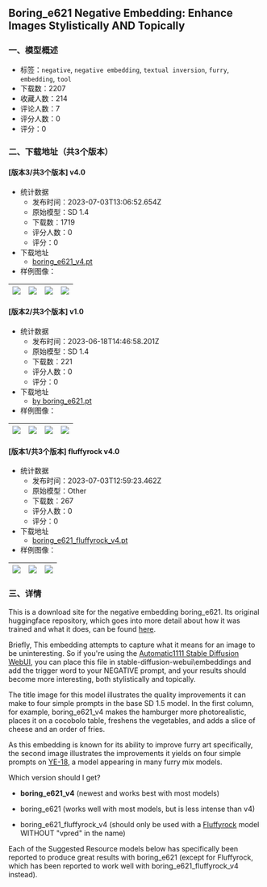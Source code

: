 ## Boring_e621 Negative Embedding: Enhance Images Stylistically AND Topically
### 一、模型概述

- 标签：`negative`, `negative embedding`, `textual inversion`, `furry`, `embedding`, `tool`
- 下载数：2207
- 收藏人数：214
- 评论人数：7
- 评分人数：0
- 评分：0

### 二、下载地址（共3个版本）

#### [版本3/共3个版本] v4.0

- 统计数据
  - 发布时间：2023-07-03T13:06:52.654Z
  - 原始模型：SD 1.4
  - 下载数：1719
  - 评分人数：0
  - 评分：0
- 下载地址
  - [boring_e621_v4.pt](https://civitai.com/api/download/models/94126)
- 样例图像：

| <img src="https://image.civitai.com/xG1nkqKTMzGDvpLrqFT7WA/f7feae94-dbc0-46c4-8861-68938b56c676/width=450/1114352.jpeg" /> | <img src="https://image.civitai.com/xG1nkqKTMzGDvpLrqFT7WA/44feaf23-361c-4583-b61d-54790ccae4aa/width=450/1188006.jpeg" /> | <img src="https://image.civitai.com/xG1nkqKTMzGDvpLrqFT7WA/49e2f73c-4cbe-47fb-a369-b2f12e3d8edf/width=450/1253450.jpeg" /> | <img src="https://image.civitai.com/xG1nkqKTMzGDvpLrqFT7WA/aeb23349-893a-4107-a585-42cceadb44ff/width=450/1114571.jpeg" /> |
| ---- | ---- | ---- | ---- |

#### [版本2/共3个版本] v1.0

- 统计数据
  - 发布时间：2023-06-18T14:46:58.201Z
  - 原始模型：SD 1.4
  - 下载数：221
  - 评分人数：0
  - 评分：0
- 下载地址
  - [by boring_e621.pt](https://civitai.com/api/download/models/93426)
- 样例图像：

| <img src="https://image.civitai.com/xG1nkqKTMzGDvpLrqFT7WA/afe88a88-9a62-47ec-b602-c191c471c290/width=450/1220197.jpeg" /> | <img src="https://image.civitai.com/xG1nkqKTMzGDvpLrqFT7WA/9c7eb66a-7bda-409d-8bf4-8fdc1bfc26d2/width=450/1188223.jpeg" /> | <img src="https://image.civitai.com/xG1nkqKTMzGDvpLrqFT7WA/fbaf0399-8b2b-4ea5-8909-4a5b799066fc/width=450/1102591.jpeg" /> | <img src="https://image.civitai.com/xG1nkqKTMzGDvpLrqFT7WA/d5e942e7-2025-45d2-beb8-745720502642/width=450/1102522.jpeg" /> |
| ---- | ---- | ---- | ---- |

#### [版本1/共3个版本] fluffyrock v4.0

- 统计数据
  - 发布时间：2023-07-03T12:59:23.462Z
  - 原始模型：Other
  - 下载数：267
  - 评分人数：0
  - 评分：0
- 下载地址
  - [boring_e621_fluffyrock_v4.pt](https://civitai.com/api/download/models/98798)
- 样例图像：

| <img src="https://image.civitai.com/xG1nkqKTMzGDvpLrqFT7WA/ae54c3cf-246b-445f-aefb-549d607c0863/width=450/1194419.jpeg" /> | <img src="https://image.civitai.com/xG1nkqKTMzGDvpLrqFT7WA/b5f6477f-665f-414c-8767-0ce8f4a19232/width=450/1250772.jpeg" /> | <img src="https://image.civitai.com/xG1nkqKTMzGDvpLrqFT7WA/93a8c106-b565-4c55-a888-56306610c4b9/width=450/1250877.jpeg" /> |
| ---- | ---- | ---- |


### 三、详情
<p>This is a download site for the negative embedding boring_e621. Its original huggingface repository, which goes into more detail about how it was trained and what it does, can be found <a target="_blank" rel="ugc" href="https://huggingface.co/FoodDesert/boring_e621">here</a>.</p><p></p><p>Briefly, This embedding attempts to capture what it means for an image to be uninteresting. So if you're using the <a target="_blank" rel="ugc" href="https://github.com/AUTOMATIC1111/stable-diffusion-webui">Automatic1111 Stable Diffusion WebUI</a>, you can place this file in stable-diffusion-webui\embeddings and add the trigger word to your NEGATIVE prompt, and your results should become more interesting, both stylistically and topically.</p><p></p><p>The title image for this model illustrates the quality improvements it can make to four simple prompts in the base SD 1.5 model. In the first column, for example, boring_e621_v4 makes the hamburger more photorealistic, places it on a cocobolo table, freshens the vegetables, and adds a slice of cheese and an order of fries.</p><p></p><p>As this embedding is known for its ability to improve furry art specifically, the second image illustrates the improvements it yields on four simple prompts on <a target="_blank" rel="ugc" href="https://huggingface.co/Doubleyobro/yiffy-e18/tree/main">YE-18</a>, a model appearing in many furry mix models.</p><p></p><p>Which version should I get?</p><ul><li><p><strong>boring_e621_v4</strong> (newest and works best with most models)</p></li><li><p>boring_e621 (works well with most models, but is less intense than v4)</p></li><li><p>boring_e621_fluffyrock_v4 (should only be used with a <a target="_blank" rel="ugc" href="https://civitai.com/models/92450">Fluffyrock</a> model WITHOUT "vpred" in the name)</p></li></ul><p></p><p>Each of the Suggested Resource models below has specifically been reported to produce great results with boring_e621 (except for Fluffyrock, which has been reported to work well with boring_e621_fluffyrock_v4 instead).</p>
